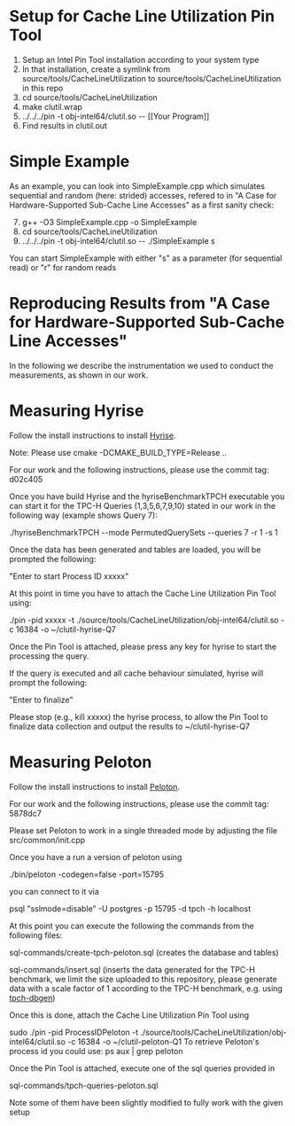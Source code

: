 
# Setup for Cache Line Utilization Pin Tool

1. Setup an Intel Pin Tool installation according to your system type
2. In that installation, create a symlink from source/tools/CacheLineUtilization to source/tools/CacheLineUtilization in this repo
3. cd source/tools/CacheLineUtilization
4. make clutil.wrap
5. ../../../pin -t obj-intel64/clutil.so -- [[Your Program]]
6. Find results in clutil.out

# Simple Example

As an example, you can look into SimpleExample.cpp which simulates sequential and random (here: strided) accesses, refered to in "A Case for Hardware-Supported Sub-Cache Line Accesses" as a first sanity check:

7. g++ -O3 SimpleExample.cpp -o SimpleExample
8. cd source/tools/CacheLineUtilization
9. ../../../pin -t obj-intel64/clutil.so -- ./SimpleExample s

You can start SimpleExample with either "s" as a parameter (for sequential read) or "r" for random reads

# Reproducing Results from "A Case for Hardware-Supported Sub-Cache Line Accesses"

In the following we describe the instrumentation we used to conduct the measurements, as shown in our work.

# Measuring Hyrise
Follow the install instructions to install [Hyrise](https://github.com/hyrise/hyrise/wiki/Step-by-Step-Guide).

Note: Please use cmake -DCMAKE_BUILD_TYPE=Release ..

For our work and the following instructions, please use the commit tag: d02c405

Once you have build Hyrise and the hyriseBenchmarkTPCH executable you can start it for the TPC-H Queries (1,3,5,6,7,9,10) stated in our work in the following way (example shows Query 7):

./hyriseBenchmarkTPCH --mode PermutedQuerySets --queries 7 -r 1 -s 1

Once the data has been generated and tables are loaded, you will be prompted the following:

"Enter to start Process ID xxxxx"

At this point in time you have to attach the Cache Line Utilization Pin Tool using:

./pin -pid xxxxx -t ./source/tools/CacheLineUtilization/obj-intel64/clutil.so -c 16384 -o ~/clutil-hyrise-Q7


Once the Pin Tool is attached, please press any key for hyrise to start the processing the query.

If the query is executed and all cache behaviour simulated, hyrise will prompt the following:

"Enter to finalize"

Please stop (e.g., kill xxxxx) the hyrise process, to allow the Pin Tool to finalize data collection and output the results to ~/clutil-hyrise-Q7


# Measuring Peloton
Follow the install instructions to install [Peloton](https://github.com/cmu-db/peloton/wiki/Installation).

For our work and the following instructions, please use the commit tag: 5878dc7

Please set Peloton to work in a single threaded mode by adjusting the file src/common/init.cpp 

Once you have a run a version of peloton using

./bin/peloton -codegen=false -port=15795

you can connect to it via

psql "sslmode=disable" -U postgres -p 15795 -d tpch -h localhost

At this point you can execute the following the commands from the following files: 

sql-commands/create-tpch-peloton.sql    (creates the database and tables)

sql-commands/insert.sql    (inserts the data generated for the TPC-H benchmark, we limit the size uploaded to this repository, please generate data with a scale factor of 1 according to the TPC-H benchmark, e.g. using [tpch-dbgen](https://github.com/electrum/tpch-dbgen))

Once this is done, attach the Cache Line Utilization Pin Tool using

sudo ./pin -pid ProcessIDPeloton -t ./source/tools/CacheLineUtilization/obj-intel64/clutil.so -c 16384 -o ~/clutil-peloton-Q1
To retrieve Peloton's process id you could use: ps aux | grep peloton 

Once the Pin Tool is attached, execute one of the sql queries provided in 

sql-commands/tpch-queries-peloton.sql

Note some of them have been slightly modified to fully work with the given setup

